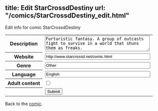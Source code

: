 title: Edit StarCrossdDestiny
url: "/comics/StarCrossdDestiny_edit.html"
---
Edit info for comic StarCrossdDestiny

<form name="comic" action="http://gaepostmail.appspot.com/comic/" method="post">
<table class="comicinfo">
<tr>
<th>Description</th><td><textarea name="description" cols="40" rows="3">Furturistic fantasy. A group of outcasts fight to survive in a world that shuns them as freaks.</textarea></td>
</tr>
<tr>
<th>Website</th><td><input type="text" name="url" value="http://www.starcrossd.net/comic.html" size="40"/></td>
</tr>
<tr>
<th>Genre</th><td><input type="text" name="genre" value="Other" size="40"/></td>
</tr>
<tr>
<th>Language</th><td><input type="text" name="language" value="English" size="40"/></td>
</tr>
<tr>
<th>Adult content</th><td><input type="checkbox" name="adult" value="adult" /></td>
</tr>
<tr>
<th></th><td>
<input type="hidden" name="comic" value="StarCrossdDestiny" />
<input type="submit" name="submit" value="Submit" />
</td>
</tr>
</table>
</form>

Back to the [comic](StarCrossdDestiny.html).
